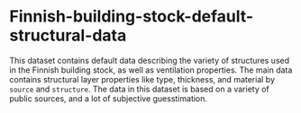 # Finnish-building-stock-default-structural-data
This dataset contains default data describing the variety of structures used in the Finnish building stock, as well as ventilation properties. The main data contains structural layer properties like type, thickness, and material by `source` and `structure`. The data in this dataset is based on a variety of public sources, and a lot of subjective guesstimation.
